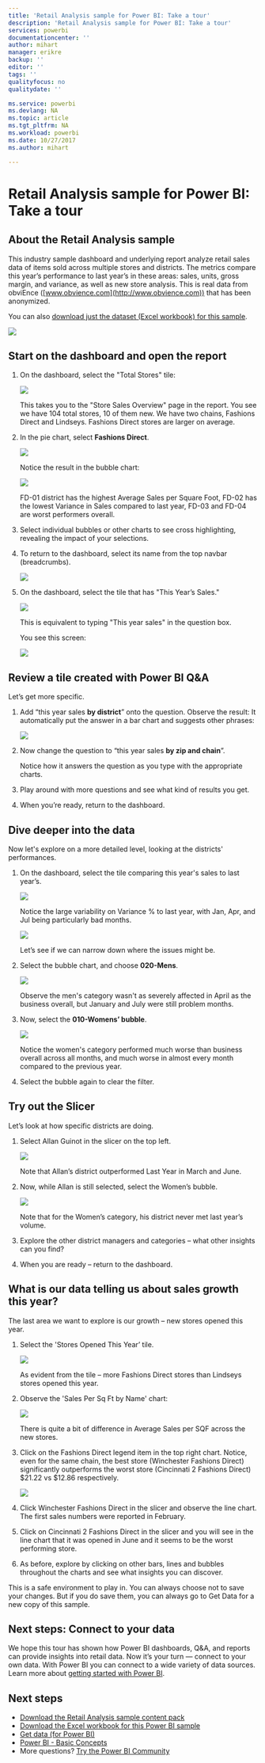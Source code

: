 ```yaml
---
title: 'Retail Analysis sample for Power BI: Take a tour'
description: 'Retail Analysis sample for Power BI: Take a tour'
services: powerbi
documentationcenter: ''
author: mihart
manager: erikre
backup: ''
editor: ''
tags: ''
qualityfocus: no
qualitydate: ''

ms.service: powerbi
ms.devlang: NA
ms.topic: article
ms.tgt_pltfrm: NA
ms.workload: powerbi
ms.date: 10/27/2017
ms.author: mihart

---
```

# Retail Analysis sample for Power BI: Take a tour
## About the Retail Analysis sample
This industry sample dashboard and underlying report analyze retail sales data of items sold across multiple stores and districts. The metrics compare this year’s performance to last year’s in these areas:  sales, units, gross margin, and variance, as well as new store analysis. This is real data from obviEnce ([www.obvience.com](http://www.obvience.com)) that has been anonymized.

You can also [download just the dataset (Excel workbook) for this sample](http://go.microsoft.com/fwlink/?LinkId=529778).

![](media/sample-retail-analysis/retail1.png)

## Start on the dashboard and open the report
1. On the dashboard, select the "Total Stores" tile:
   
   ![](media/sample-retail-analysis/retail-analysis-7.png)  
   
   This takes you to the "Store Sales Overview" page in the report. You see we have 104 total stores, 10 of them new. We have two chains, Fashions Direct and Lindseys. Fashions Direct stores are larger on average.
2. In the pie chart, select **Fashions Direct**.
   
   ![](media/sample-retail-analysis/retail3.png)  
   
   Notice the result in the bubble chart:
   
   ![](media/sample-retail-analysis/pbi_sample_retanlbubbles.png)  
   
   FD-01 district has the highest Average Sales per Square Foot, FD-02 has the lowest Variance in Sales compared to last year, FD-03 and FD-04 are worst performers overall.
3. Select individual bubbles or other charts to see cross highlighting, revealing the impact of your selections.
4. To return to the dashboard, select its name from the top navbar (breadcrumbs). 
   
   ![](media/sample-retail-analysis/power-bi-breadcrumbs.png)
5. On the dashboard, select the tile that has "This Year’s Sales."
   
   ![](media/sample-retail-analysis/pbi_sample_retanlthisyrsales.png)
   
   This is equivalent to typing "This year sales" in the question box.
   
   You see this screen:
   
   ![](media/sample-retail-analysis/retail7.png)

## Review a tile created with Power BI Q&A
Let’s get more specific.

1. Add “this year sales **by district**” onto the question. Observe the result: It automatically put the answer in a bar chart and suggests other phrases:
   
   ![](media/sample-retail-analysis/retail8.png)
2. Now change the question to “this year sales **by zip and chain**”.
   
   Notice how it answers the question as you type with the appropriate charts.
3. Play around with more questions and see what kind of results you get.
4. When you’re ready, return to the dashboard.

## Dive deeper into the data
Now let's explore on a more detailed level, looking at the districts' performances.

1. On the dashboard, select the tile comparing this year's sales to last year’s.
   
   ![](media/sample-retail-analysis/pbi_sample_retanlareacht.png)
   
   Notice the large variability on Variance % to last year, with Jan, Apr, and Jul being particularly bad months.
   
   ![](media/sample-retail-analysis/pbi_sample_retanlsalesvarcol.png)
   
   Let’s see if we can narrow down where the issues might be.
2. Select the bubble chart, and choose **020-Mens**.
   
   ![](media/sample-retail-analysis/retail11.png)  
   
   Observe the men's category wasn't as severely affected in April as the business overall, but January and July were still problem months.
3. Now, select the **010-Womens’ bubble**.
   
   ![](media/sample-retail-analysis/retail12.png)
   
   Notice the women's category performed much worse than business overall across all months, and much worse in almost every month compared to the previous year.
4. Select the bubble again to clear the filter.

## Try out the Slicer
Let’s look at how specific districts are doing.

1. Select Allan Guinot in the slicer on the top left.
   
   ![](media/sample-retail-analysis/retail13.png)
   
   Note that Allan’s district outperformed Last Year in March and June.
2. Now, while Allan is still selected, select the Women’s bubble.
   
   ![](media/sample-retail-analysis/power-bi-allan.png)
   
   Note that for the Women’s category, his district never met last year’s volume.
3. Explore the other district managers and categories – what other insights can you find?
4. When you are ready – return to the dashboard.

## What is our data telling us about sales growth this year?
The last area we want to explore is our growth – new stores opened this year.

1. Select the 'Stores Opened This Year’ tile.
   
   ![](media/sample-retail-analysis/retail15.png)
   
   As evident from the tile – more Fashions Direct stores than Lindseys stores opened this year.
2. Observe the 'Sales Per Sq Ft by Name' chart:
   
   ![](media/sample-retail-analysis/retail14.png)
   
    There is quite a bit of difference in Average Sales per SQF across the new stores.
3. Click on the Fashions Direct legend item in the top right chart. Notice, even for the same chain, the best store (Winchester Fashions Direct) significantly outperforms the worst store (Cincinnati 2 Fashions Direct) $21.22 vs $12.86 respectively.
   
   ![](media/sample-retail-analysis/power-bi-lindseys.png)
4. Click Winchester Fashions Direct in the slicer and observe the line chart. The first sales numbers were reported in February.
5. Click on Cincinnati 2 Fashions Direct in the slicer and you will see in the line chart that it was opened in June and it seems to be the worst performing store.
6. As before, explore by clicking on other bars, lines and bubbles throughout the charts and see what insights you can discover.

This is a safe environment to play in. You can always choose not to save your changes. But if you do save them, you can always go to Get Data for a new copy of this sample.

## Next steps: Connect to your data
We hope this tour has shown how Power BI dashboards, Q&A, and reports can provide insights into retail data. Now it’s your turn — connect to your own data. With Power BI you can connect to a wide variety of data sources. Learn more about [getting started with Power BI](service-get-started.md).

## Next steps
* [Download the Retail Analysis sample content pack](sample-tutorial-connect-to-the-samples.md)    
* [Download the Excel workbook for this Power BI sample](http://go.microsoft.com/fwlink/?LinkId=529778)    
* [Get data (for Power BI)](service-get-data.md)    
* [Power BI - Basic Concepts](service-basic-concepts.md)    
* More questions? [Try the Power BI Community](http://community.powerbi.com/)

